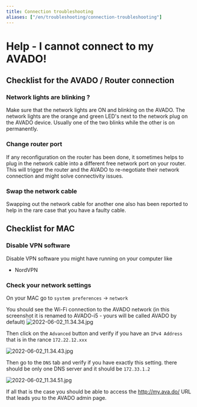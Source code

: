 ```yaml
---
title: Connection troubleshooting
aliases: ["/en/troubleshooting/connection-troubleshooting"]
---
```


# Help - I cannot connect to my AVADO!

## Checklist for the AVADO / Router connection

### Network lights are blinking ?

Make sure that the network lights are ON and blinking on the AVADO.
The network lights are the orange and green LED's next to the network plug on the AVADO device. Usually one of the two blinks while the other is on permanently.

### Change router port

If any reconfiguration on the router has been done, it sometimes helps to plug in the network cable into a different free network port on your router. This will trigger the router and the AVADO to re-negotiate their network connection and might solve connectivity issues.

### Swap the network cable

Swapping out the network cable for another one also has been reported to help in the rare case that you have a faulty cable.


## Checklist for MAC

### Disable VPN software

Disable VPN software you might have running on your computer like
- NordVPN

### Check your network settings

On your MAC go to `system preferences` -> `network`

You should see the Wi-Fi connection to the AVADO network (in this screenshot it is renamed to AVADO-i5 - yours will be called AVADO by default)
![2022-06-02_11.34.34.jpg](2022-06-02_11.34.34.jpg)

Then click on the `Advanced` button and verify if you have an `IPv4 Address` that is in the rance `172.22.12.xxx`

![2022-06-02_11.34.43.jpg](2022-06-02_11.34.43.jpg)

Then go to the `DNS` tab and verify if you have exactly this setting. there should be only one DNS server and it should be `172.33.1.2`

![2022-06-02_11.34.51.jpg](2022-06-02_11.34.51.jpg)

If all that is the case you should be able to access the http://my.ava.do/ URL that leads you to the AVADO admin page.
